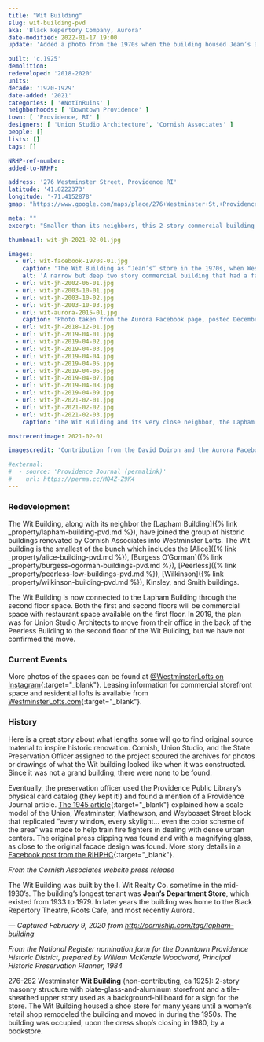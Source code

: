 ```yaml
---
title: "Wit Building"
slug: wit-building-pvd
aka: 'Black Repertory Company, Aurora'
date-modified: 2022-01-17 19:00
update: 'Added a photo from the 1970s when the building housed Jean’s Department Store'

built: 'c.1925'
demolition: 
redeveloped: '2018-2020'
units:
decade: '1920-1929'
date-added: '2021'
categories: [ '#NotInRuins' ]
neighborhoods: [ 'Downtown Providence' ]
town: [ 'Providence, RI' ]
designers: [ 'Union Studio Architecture', 'Cornish Associates' ]
people: []
lists: []
tags: []

NRHP-ref-number:
added-to-NRHP:

address: '276 Westminster Street, Providence RI'
latitude: '41.8222373'
longitude: '-71.4152878'
gmap: "https://www.google.com/maps/place/276+Westminster+St,+Providence,+RI+02903/@41.8222373,-71.4152878,17z/data=!3m1!4b1!4m5!3m4!1s0x89e445139d9a5935:0xd4f8ef488e7a81a6!8m2!3d41.8222373!4d-71.4130991"

meta: ""
excerpt: "Smaller than its neighbors, this 2-story commercial building joined the ranks of its neightbors in the collective called “Westminster Lofts”"

thumbnail: wit-jh-2021-02-01.jpg

images:
  - url: wit-facebook-1970s-01.jpg
    caption: 'The Wit Building as “Jean’s” store in the 1970s, when Westminster Street was a pedestrian mall and commercial-building style tended towards flat surfaces with very little ornamentation. Contributed by David Doiron from Facebook'
    alt: 'A narrow but deep two story commercial building that had a fairly non-descript façade until the architects for the redevelopment conducted deep research to replicate what might have been an obsidian glass tile façade with large commercial window openings'
  - url: wit-jh-2002-06-01.jpg
  - url: wit-jh-2003-10-01.jpg
  - url: wit-jh-2003-10-02.jpg
  - url: wit-jh-2003-10-03.jpg
  - url: wit-aurora-2015-01.jpg
    caption: 'Photo taken from the Aurora Facebook page, posted December 2015'
  - url: wit-jh-2018-12-01.jpg
  - url: wit-jh-2019-04-01.jpg
  - url: wit-jh-2019-04-02.jpg
  - url: wit-jh-2019-04-03.jpg
  - url: wit-jh-2019-04-04.jpg
  - url: wit-jh-2019-04-05.jpg
  - url: wit-jh-2019-04-06.jpg
  - url: wit-jh-2019-04-07.jpg
  - url: wit-jh-2019-04-08.jpg
  - url: wit-jh-2019-04-09.jpg
  - url: wit-jh-2021-02-01.jpg
  - url: wit-jh-2021-02-02.jpg
  - url: wit-jh-2021-02-03.jpg
    caption: 'The Wit Building and its very close neighbor, the Lapham Building, now joined at the second floor'

mostrecentimage: 2021-02-01

imagescredit: 'Contribution from the David Doiron and the Aurora Facebook page'

#external:
#  - source: 'Providence Journal (permalink)'
#    url: https://perma.cc/MQ4Z-Z9K4
---
```


### Redevelopment

The Wit Building, along with its neighbor the [Lapham Building]({% link _property/lapham-building-pvd.md %}), have joined the group of historic buildings renovated by Cornish Associates into Westminster Lofts. The Wit building is the smallest of the bunch which includes the [Alice]({% link _property/alice-building-pvd.md %}), [Burgess O’Gorman]({% link _property/burgess-ogorman-buildings-pvd.md %}), [Peerless]({% link _property/peerless-low-buildings-pvd.md %}), [Wilkinson]({% link _property/wilkinson-building-pvd.md %}), Kinsley, and Smith buildings. 

The Wit Building is now connected to the Lapham Building through the second floor space. Both the first and second floors will be commercial space with restaurant space available on the first floor. In 2019, the plan was for Union Studio Architects to move from their office in the back of the Peerless Building to the second floor of the Wit Building, but we have not confirmed the move. 


### Current Events

More photos of the spaces can be found at [@WestminsterLofts on Instagram](//www.instagram.com/westminsterlofts/){:target="_blank"}. Leasing information for commercial storefront space and residential lofts is available from [WestminsterLofts.com](//westminsterlofts.com){:target="_blank"}. 


### History

Here is a great story about what lengths some will go to find original source material to inspire historic renovation. Cornish, Union Studio, and the State Preservation Officer assigned to the project scoured the archives for photos or drawings of what the Wit building looked like when it was constructed. Since it was not a grand building, there were none to be found. 

Eventually, the preservation officer used the Providence Public Library’s physical card catalog (they kept it!) and found a mention of a Providence Journal article. [The 1945 article](//provlibdigital.org/islandora/object/islandora%3A5633){:target="_blank"} explained how a scale model of the Union, Westminster, Mathewson, and Weybosset Street block that replicated “every window, every skylight… even the color scheme of the area” was made to help train fire fighters in dealing with dense urban centers. The original press clipping was found and with a magnifying glass, as close to the original facade design was found. More story details in a [Facebook post from the RIHPHC](//www.facebook.com/rihphc/posts/2698666850398854){:target="_blank"}.


_From the Cornish Associates website press release_

The Wit Building was built by the I. Wit Realty Co. sometime in the mid-1930’s. The building’s longest tenant was **Jean’s Department Store**, which existed from 1933 to 1979. In later years the building was home to the Black Repertory Theatre, Roots Cafe, and most recently Aurora.

— _Captured February 9, 2020 from http://cornishlp.com/tag/lapham-building_


_From the National Register nomination form for the Downtown Providence Historic District, prepared by William McKenzie Woodward, Principal Historic Preservation Planner, 1984_

276-282 Westminster **Wit Building** (non-contributing, ca 1925): 2-story masonry structure with plate-glass-and-aluminum storefront and a tile-sheathed upper story used as a background-billboard for a sign for the store. The Wit Building housed a shoe store for many years until a women’s retail shop remodeled the building and moved in during the 1950s. The building was occupied, upon the dress shop’s closing in 1980, by a bookstore. 
